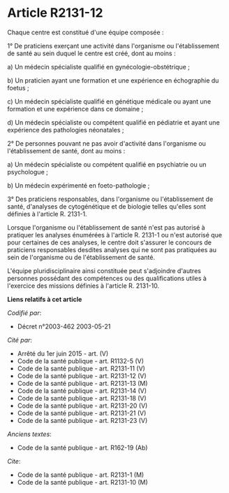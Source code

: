 # Article R2131-12

Chaque centre est constitué d'une équipe composée :

1° De praticiens exerçant une activité dans l'organisme ou l'établissement de santé au sein duquel le centre est créé, dont
au moins :

a) Un médecin spécialiste qualifié en gynécologie-obstétrique ;

b) Un praticien ayant une formation et une expérience en échographie du foetus ;

c) Un médecin spécialiste qualifié en génétique médicale ou ayant une formation et une expérience dans ce domaine ;

d) Un médecin spécialiste ou compétent qualifié en pédiatrie et ayant une expérience des pathologies néonatales ;

2° De personnes pouvant ne pas avoir d'activité dans l'organisme ou l'établissement de santé, dont au moins :

a) Un médecin spécialiste ou compétent qualifié en psychiatrie ou un psychologue ;

b) Un médecin expérimenté en foeto-pathologie ;

3° Des praticiens responsables, dans l'organisme ou l'établissement de santé, d'analyses de cytogénétique et de biologie
telles qu'elles sont définies à l'article R. 2131-1.

Lorsque l'organisme ou l'établissement de santé n'est pas autorisé à pratiquer les analyses énumérées à l'article R. 2131-1
ou n'est autorisé que pour certaines de ces analyses, le centre doit s'assurer le concours de praticiens responsables
desdites analyses qui ne sont pas pratiquées au sein de l'organisme ou de l'établissement de santé.

L'équipe pluridisciplinaire ainsi constituée peut s'adjoindre d'autres personnes possédant des compétences ou des
qualifications utiles à l'exercice des missions définies à l'article R. 2131-10.

**Liens relatifs à cet article**

_Codifié par_:

  - Décret n°2003-462 2003-05-21

_Cité par_:

  - Arrêté du 1er juin 2015 - art. (V)
  - Code de la santé publique - art. R1132-5 (V)
  - Code de la santé publique - art. R2131-11 (V)
  - Code de la santé publique - art. R2131-12 (V)
  - Code de la santé publique - art. R2131-13 (M)
  - Code de la santé publique - art. R2131-14 (V)
  - Code de la santé publique - art. R2131-18 (V)
  - Code de la santé publique - art. R2131-20 (V)
  - Code de la santé publique - art. R2131-21 (V)
  - Code de la santé publique - art. R2131-23 (V)

_Anciens textes_:

  - Code de la santé publique - art. R162-19 (Ab)

_Cite_:

  - Code de la santé publique - art. R2131-1 (M)
  - Code de la santé publique - art. R2131-10 (M)
